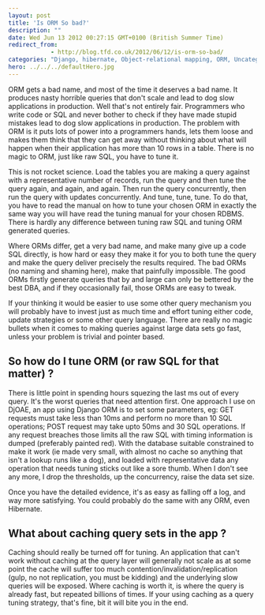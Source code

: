```yaml
---
layout: post
title: 'Is ORM So bad?'
description: ""
date: Wed Jun 13 2012 00:27:15 GMT+0100 (British Summer Time)
redirect_from: 
            - http://blog.tfd.co.uk/2012/06/12/is-orm-so-bad/
categories: "Django, hibernate, Object-relational mapping, ORM, Uncategorized"
hero: ../../../defaultHero.jpg
---
```

ORM gets a bad name, and most of the time it deserves a bad name. It produces nasty horrible queries that don't scale and lead to dog slow applications in production. Well that's not entirely fair. Programmers who write code or SQL and never bother to check if they have made stupid mistakes lead to dog slow applications in production. The problem with ORM is it puts lots of power into a programmers hands, lets them loose and makes them think that they can get away without thinking about what will happen when their application has more than 10 rows in a table. There is no magic to ORM, just like raw SQL, you have to tune it.

This is not rocket science. Load the tables you are making a query against with a representative number of records, run the query and then tune the query again, and again, and again. Then run the query concurrently, then run the query with updates concurrently. And tune, tune, tune. To do that, you have to read the manual on how to tune your chosen ORM in exactly the same way you will have read the tuning manual for your chosen RDBMS. There is hardly any difference between tuning raw SQL and tuning ORM generated queries.

Where ORMs differ, get a very bad name, and make many give up a code SQL directly, is how hard or easy they make it for you to both tune the query and make the query deliver precisely the results required. The bad ORMs (no naming and shaming here), make that painfully impossible. The good ORMs firstly generate queries that by and large can only be bettered by the best DBA, and if they occasionally fail, those ORMs are easy to tweak.

If your thinking it would be easier to use some other query mechanism you will probably have to invest just as much time and effort tuning either code, update strategies or some other query language. There are really no magic bullets when it comes to making queries against large data sets go fast, unless your problem is trivial and pointer based.

## So how do I tune ORM (or raw SQL for that matter) ?

There is little point in spending hours squezing the last ms out of every query. It's the worst queries that need attention first. One approach I use on DjOAE, an app using Django ORM is to set some parameters, eg: GET requests must take less than 10ms and perform no more than 10 SQL operations; POST request may take upto 50ms and 30 SQL operations. If any request breaches those limits all the raw SQL with timing information is dumped (preferably painted red). With the database suitable constrained to make it work (ie made very small, with almost no cache so anything that isn't a lookup runs like a dog), and loaded with representative data any operation that needs tuning sticks out like a sore thumb. When I don't see any more, I drop the thresholds, up the concurrency, raise the data set size.

Once you have the detailed evidence, it's as easy as falling off a log, and way more satisfying. You could probably do the same with any ORM, even Hibernate.

## What about caching query sets in the app ?

Caching should really be turned off for tuning. An application that can't work without caching at the query layer will generally not scale as at some point the cache will suffer too much contention/invalidation/replication (gulp, no not replication, you must be kidding) and the underlying slow queries will be exposed. Where caching is worth it, is where the query is already fast, but repeated billions of times. If your using caching as a query tuning strategy, that's fine, bit it will bite you in the end.
